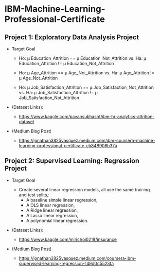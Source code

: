 # IBM-Machine-Learning-Professional-Certificate
## Project 1:  Exploratory Data Analysis Project
* Target Goal
  * Ho: µ Education_Attrition == µ Education_Not_Attrition vs. Ha: µ Education_Attrition != µ Education_Not_Attrition

  * Ho: µ Age_Attrition == µ Age_Not_Attrition vs. Ha: µ Age_Attrition != µ Age_Not_Attrition

  * Ho: µ Job_Satisfaction_Attrition == µ Job_Satisfaction_Not_Attrition vs. Ha: µ Job_Satisfaction_Attrition != µ Job_Satisfaction_Not_Attrition

* (Dataset Links):
  * https://www.kaggle.com/pavansubhasht/ibm-hr-analytics-attrition-dataset
* (Medium Blog Post)
  * https://jonathan3825vasquez.medium.com/ibm-coursera-machine-learning-professional-certificate-cb848908b37a
  
## Project 2:  Supervised Learning: Regression Project
* Target Goal
  * Create several linear regression models, all use the same training and test splits,: 
    * A baseline simple linear regression,
    * A OLS linear regression,
    * A Ridge linear regression,
    * A Lasso linear regression,
    * A polynomial linear regression.

* (Dataset Links):
  * https://www.kaggle.com/mirichoi0218/insurance
* (Medium Blog Post)
  * https://jonathan3825vasquez.medium.com/coursera-ibm-supervised-learning-regression-149d0c5523fa
  
  
